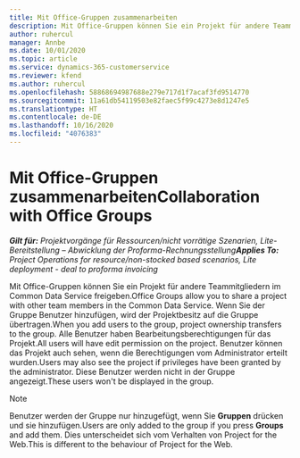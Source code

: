 ```yaml
---
title: Mit Office-Gruppen zusammenarbeiten
description: Mit Office-Gruppen können Sie ein Projekt für andere Teammitgliedern in Common Data Service freigeben.
author: ruhercul
manager: Annbe
ms.date: 10/01/2020
ms.topic: article
ms.service: dynamics-365-customerservice
ms.reviewer: kfend
ms.author: ruhercul
ms.openlocfilehash: 58868694987688e279e717d1f7acaf3fd9514770
ms.sourcegitcommit: 11a61db54119503e82faec5f99c4273e8d1247e5
ms.translationtype: HT
ms.contentlocale: de-DE
ms.lasthandoff: 10/16/2020
ms.locfileid: "4076383"
---
```

# <a name="collaboration-with-office-groups"></a><span data-ttu-id="226f1-103">Mit Office-Gruppen zusammenarbeiten</span><span class="sxs-lookup"><span data-stu-id="226f1-103">Collaboration with Office Groups</span></span>

<span data-ttu-id="226f1-104">_**Gilt für:** Projektvorgänge für Ressourcen/nicht vorrätige Szenarien, Lite-Bereitstellung – Abwicklung der Proforma-Rechnungsstellung_</span><span class="sxs-lookup"><span data-stu-id="226f1-104">_**Applies To:** Project Operations for resource/non-stocked based scenarios, Lite deployment - deal to proforma invoicing_</span></span>

<span data-ttu-id="226f1-105">Mit Office-Gruppen können Sie ein Projekt für andere Teammitgliedern im Common Data Service freigeben.</span><span class="sxs-lookup"><span data-stu-id="226f1-105">Office Groups allow you to share a project with other team members in the Common Data Service.</span></span> <span data-ttu-id="226f1-106">Wenn Sie der Gruppe Benutzer hinzufügen, wird der Projektbesitz auf die Gruppe übertragen.</span><span class="sxs-lookup"><span data-stu-id="226f1-106">When you add users to the group, project ownership transfers to the group.</span></span> <span data-ttu-id="226f1-107">Alle Benutzer haben Bearbeitungsberechtigungen für das Projekt.</span><span class="sxs-lookup"><span data-stu-id="226f1-107">All users will have edit permission on the project.</span></span> <span data-ttu-id="226f1-108">Benutzer können das Projekt auch sehen, wenn die Berechtigungen vom Administrator erteilt wurden.</span><span class="sxs-lookup"><span data-stu-id="226f1-108">Users may also see the project if privileges have been granted by the administrator.</span></span> <span data-ttu-id="226f1-109">Diese Benutzer werden nicht in der Gruppe angezeigt.</span><span class="sxs-lookup"><span data-stu-id="226f1-109">These users won't be displayed in the group.</span></span>

> [!NOTE] 
> <span data-ttu-id="226f1-110">Benutzer werden der Gruppe nur hinzugefügt, wenn Sie **Gruppen** drücken und sie hinzufügen.</span><span class="sxs-lookup"><span data-stu-id="226f1-110">Users are only added to the group if you press **Groups** and add them.</span></span> <span data-ttu-id="226f1-111">Dies unterscheidet sich vom Verhalten von Project for the Web.</span><span class="sxs-lookup"><span data-stu-id="226f1-111">This is different to the behaviour of Project for the Web.</span></span> 

